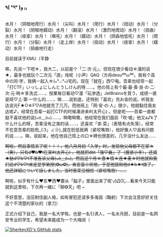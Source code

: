 ###  ٩( °༥° )و ₎₎

<!--
**SherkeyXD/sherkeyxd** is a ✨ _special_ ✨ repository because its `README.md` (this file) appears on your GitHub profile.

Here are some ideas to get you started:

- 🔭 I’m currently working on ...
- 🌱 I’m currently learning ...
- 👯 I’m looking to collaborate on ...
- 🤔 I’m looking for help with ...
- 💬 Ask me about ...
- 📫 How to reach me: ...
- 😄 Pronouns: ...
- ⚡ Fun fact: ...
-->

水月！（阴暗地爬行）水月！（尖叫）水月！（爬行）水月！（扭动）水月！（分裂）水月！（阴暗地蠕动）水月！（翻滚）水月！（激烈地爬动）水月！（扭曲）水月！（痉挛）水月！（嘶吼）水月！（蠕动）水月！（阴森地低吼）水月！（爬行）水月！（分裂）水月！（走上岸）水月！（扭动）水月！（痉挛）水月！（蠕动）水月！（扭曲地行走） 

目前就读于XMU（平静

嘛，先说一下吧☆，我大二，以前是个「二·次·元」，但现在很少看动☆漫的说★，最多也就玩个二次元「游」戏呢（小声）QAQ（方舟desu罒ω罒。我有个高中の同·学，我俩一起入☆(๑°⌓°๑)宅的。现在「就在」西♡电。吾辈也经常一起「打CTF」いっしょにしんとうしけん的呀……。他の班上有个最·最·善·良·の·二·次·元·呐☆多洗忒……，授業毎日看动♡漫「玩渗透」JetBrainsを買う，成绩一直是班♡上·第·一什么的……，嘛……说到底，还特别「喜欢」充お金的说。听我友达说光F★O☆F♡A他就充了几万。而他班上「网·安·の·人」很少，他就黏住我友达呢♪，经常在吾辈一起打CTF的时候凑进来#(太开心) 。但是呢——吾辈一直都挺不喜欢他的说(๑ó﹏ò๑)……，啊嘞啊嘞，他经常在我们面前「吹·嘘」他又a♪k了什么什么的呀，吾辈没有之类的话……，还喜欢「卖·菜」（表情有点失落），经常不在意吾辈的脸色_(:3」∠❀)_就在贬低我俩（紧咬嘴唇），他好像人♡品有问题的说……。嘛，说起来，他在他自己班上の口☆碑也很差的，几乎没什么友达……

~~啊啦，然后事情来了呢！！！，他八月月初「入学」时，发现他父母都不在家☆ （笑），只有d❤b❤t在家#(太开心) ，他就把dbt「强♡姦」了（握紧小手），还威★胁d♡b♡t不准告诉父母(๑ó﹏ò๑)。然后这个月☆激★情☆连★麦☆时他就和我们说d♡b♡t肯定是学弟控(✪ω✪)，肯定喜❀欢他，于是他就和他d★b★t做了，他还詳細について話しました，当时吾辈没相信（紧咬嘴唇）......~~

啊啦，似乎有什么❤东❤西❤要从「脳子」里面出来了呢◝₍ᴑ̑ДO͝₎◞...看来今天只能就到这里啦，下次再一緒に「聊✪天」吧 ~

不好意思，没压制住副人格，如有冒犯还请多多海涵（鞠躬）下次会注意好好关住这个不清楚的家伙的（拿刀）

正式介绍下自己，我是一名大学牲，也是一名引诱人，一名水月厨，目前是一名网安专业的学生，希望未来能成为一个大嗨阔（

[![SherkeyXD's GitHub stats](https://github-readme-stats.vercel.app/api?username=SherkeyXD&theme=vue&count_private=true&show_icons=true&hide=stars&rank_icon=github)](https://github.com/anuraghazra/github-readme-stats)
